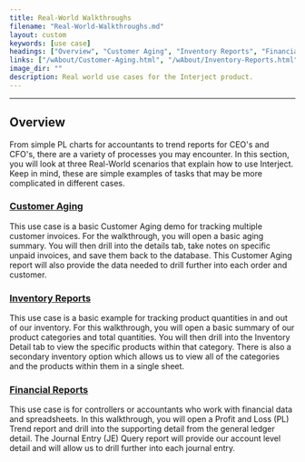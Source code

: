 ```yaml
---
title: Real-World Walkthroughs
filename: "Real-World-Walkthroughs.md"
layout: custom
keywords: [use case]
headings: ["Overview", "Customer Aging", "Inventory Reports", "Financial Reports"]
links: ["/wAbout/Customer-Aging.html", "/wAbout/Inventory-Reports.html", "/wAbout/Financial-Report.html"]
image_dir: ""
description: Real world use cases for the Interject product.
---
```

* * *

## Overview

From simple PL charts for accountants to trend reports for CEO's and CFO's, there are a variety of processes you may encounter. In this section, you will look at three Real-World scenarios that explain how to use Interject. Keep in mind, these are simple examples of tasks that may be more complicated in different cases.

### [Customer Aging](/wAbout/Customer-Aging.html)

This use case is a basic Customer Aging demo for tracking multiple customer invoices. For the walkthrough, you will open a basic aging summary. You will then drill into the details tab, take notes on specific unpaid invoices, and save them back to the database. This Customer Aging report will also provide the data needed to drill further into each order and customer.

### [Inventory Reports](/wAbout/Inventory-Reports.html)

This use case is a basic example for tracking product quantities in and out of our inventory. For this walkthrough, you will open a basic summary of our product categories and total quantities. You will then drill into the Inventory Detail tab to view the specific products within that category. There is also a secondary inventory option which allows us to view all of the categories and the products within them in a single sheet.

### [Financial Reports](/wAbout/Financial-Report.html)

This use case is for controllers or accountants who work with financial data and spreadsheets. In this walkthrough, you will open a Profit and Loss (PL) Trend report and drill into the supporting detail from the general ledger detail. The Journal Entry (JE) Query report will provide our account level detail and will allow us to drill further into each journal entry.
